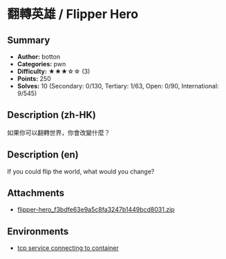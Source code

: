 翻轉英雄 / Flipper Hero
===

## Summary

* **Author:** botton
* **Categories:** pwn
* **Difficulty:** ★★★☆☆ (3)
* **Points:** 250
* **Solves:** 10 (Secondary: 0/130, Tertiary: 1/63, Open: 0/90, International: 9/545)

## Description (zh-HK)

如果你可以翻轉世界，你會改變什麼？

## Description (en)

If you could flip the world, what would you change?

## Attachments

- [flipper-hero_f3bdfe63e9a5c8fa3247b1449bcd8031.zip](https://github.com/blackb6a/hkcert-ctf-2024-challenges-public/releases/download/v1.0.0/flipper-hero_f3bdfe63e9a5c8fa3247b1449bcd8031.zip)


## Environments

- [tcp service connecting to container](env)


